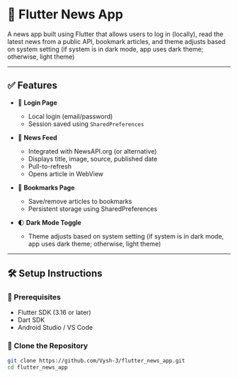 # 📰 Flutter News App

A news app built using Flutter that allows users to log in (locally), read the latest news from a public API, bookmark articles, and theme adjusts based on system setting (if system is in dark mode, app uses dark theme; otherwise, light theme)

---

## ✅ Features

- 🔐 **Login Page**  
  - Local login (email/password)
  - Session saved using `SharedPreferences`

- 📰 **News Feed**  
  - Integrated with NewsAPI.org (or alternative)
  - Displays title, image, source, published date
  - Pull-to-refresh
  - Opens article in WebView

- 🔖 **Bookmarks Page**  
  - Save/remove articles to bookmarks
  - Persistent storage using SharedPreferences

- 🌓 **Dark Mode Toggle**  
  - Theme adjusts based on system setting (if system is in dark mode, app uses dark theme; otherwise, light theme)

---

## 🛠️ Setup Instructions

### 🔧 Prerequisites

- Flutter SDK (3.16 or later)
- Dart SDK
- Android Studio / VS Code

### 🔌 Clone the Repository

```bash
git clone https://github.com/Vysh-3/flutter_news_app.git
cd flutter_news_app
